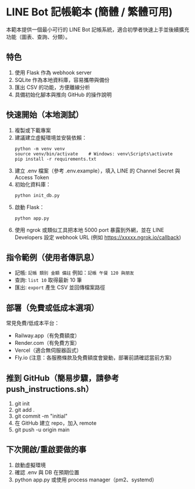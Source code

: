 # LINE Bot 記帳範本 (簡體 / 繁體可用)

本範本提供一個最小可行的 LINE Bot 記帳系統，適合初學者快速上手並後續擴充功能（圖表、查詢、分類）。

## 特色
1. 使用 Flask 作為 webhook server
2. SQLite 作為本地資料庫，容易攜帶與備份
3. 匯出 CSV 的功能，方便離線分析
4. 具備初始化腳本與推向 GitHub 的操作說明

## 快速開始（本地測試）
1. 複製或下載專案
2. 建議建立虛擬環境並安裝依賴：
   ```
   python -m venv venv
   source venv/bin/activate    # Windows: venv\Scripts\activate
   pip install -r requirements.txt
   ```
3. 建立 .env 檔案（參考 .env.example），填入 LINE 的 Channel Secret 與 Access Token
4. 初始化資料庫：
   ```
   python init_db.py
   ```
5. 啟動 Flask：
   ```
   python app.py
   ```
6. 使用 ngrok 或類似工具把本地 5000 port 暴露到外網，並在 LINE Developers 設定 webhook URL (例如 https://xxxxx.ngrok.io/callback)

## 指令範例（使用者傳訊息）
- 記帳: `記帳 類別 金額 備註` 例如：`記帳 午餐 120 與朋友`
- 查詢: `list 10` 取得最新 10 筆
- 匯出: `export` 產生 CSV 並回傳檔案路徑

## 部署（免費或低成本選項）
常見免費/低成本平台：
- Railway.app（有免費額度）
- Render.com（有免費方案）
- Vercel（適合無伺服器函式）
- Fly.io
(注意：各服務條款及免費額度會變動，部署前請確認當前方案)

## 推到 GitHub（簡易步驟，請參考 push_instructions.sh）
1. git init
2. git add .
3. git commit -m "initial"
4. 在 GitHub 建立 repo，加入 remote
5. git push -u origin main

## 下次開啟/重啟要做的事
1. 啟動虛擬環境
2. 確認 .env 與 DB 在預期位置
3. python app.py 或使用 process manager（pm2、systemd）


